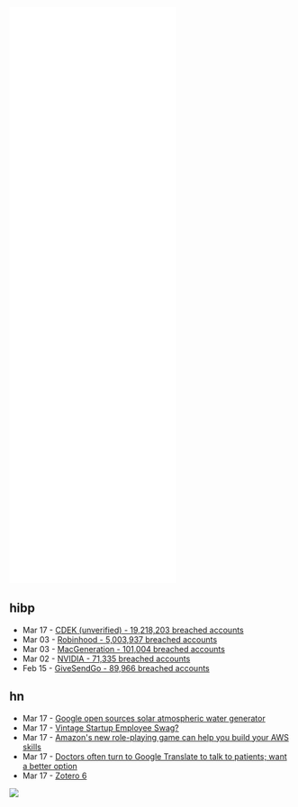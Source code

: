 ![Metrics](https://raw.githubusercontent.com/phixion/phixion/master/metrics.svg)

## hibp

<!--
for https://github.com/phixion/phixion/blob/main/.github/workflows/feeds.yml
-->
<!--START_SECTION:haveibeenpwnd-->
- Mar 17 - [CDEK (unverified) - 19,218,203 breached accounts](https://haveibeenpwned.com/PwnedWebsites#CDEK)
- Mar 03 - [Robinhood - 5,003,937 breached accounts](https://haveibeenpwned.com/PwnedWebsites#Robinhood)
- Mar 03 - [MacGeneration - 101,004 breached accounts](https://haveibeenpwned.com/PwnedWebsites#MacGeneration)
- Mar 02 - [NVIDIA - 71,335 breached accounts](https://haveibeenpwned.com/PwnedWebsites#NVIDIA)
- Feb 15 - [GiveSendGo - 89,966 breached accounts](https://haveibeenpwned.com/PwnedWebsites#GiveSendGo)
<!--END_SECTION:haveibeenpwnd-->

## hn

<!--
for https://github.com/phixion/phixion/blob/main/.github/workflows/feeds.yml
-->
<!--START_SECTION:hn-->
- Mar 17 - [Google open sources solar atmospheric water generator](https://github.com/google/h2e_technical_documentation)
- Mar 17 - [Vintage Startup Employee Swag?](https://news.ycombinator.com/item?id=30714463)
- Mar 17 - [Amazon's new role-playing game can help you build your AWS skills](https://www.techradar.com/news/amazons-new-role-playing-game-can-help-you-build-your-aws-skills)
- Mar 17 - [Doctors often turn to Google Translate to talk to patients; want a better option](https://www.statnews.com/2022/03/16/google-translate-health-care-english/)
- Mar 17 - [Zotero 6](https://www.zotero.org/blog/zotero-6/)
<!--END_SECTION:hn-->

<!--
for https://yhype.me
-->
![](https://hit.yhype.me/github/profile?user_id=13013670)
